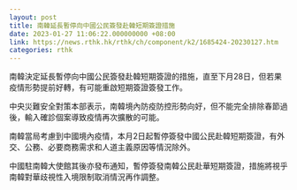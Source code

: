 ```yaml
---
layout: post
title: 南韓延長暫停向中國公民簽發赴韓短期簽證措施
date: 2023-01-27 11:06:22.000000000 +08:00
link: https://news.rthk.hk/rthk/ch/component/k2/1685424-20230127.htm
categories: rthk
---
```


南韓決定延長暫停向中國公民簽發赴韓短期簽證的措施，直至下月28日，但若果疫情形勢提前好轉，有可能重啟短期簽證簽發工作。

中央災難安全對策本部表示，南韓境內防疫防控形勢向好，但不能完全排除春節過後，輸入確診個案導致疫情再次擴散的可能。

南韓當局考慮到中國境內疫情，本月2日起暫停簽發中國公民赴韓短期簽證，有外交、公務、必要商務需求和人道主義原因等情況除外。

中國駐南韓大使館其後亦發布通知，暫停簽發南韓公民赴華短期簽證，措施將視乎南韓對華歧視性入境限制取消情況再作調整。
